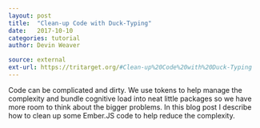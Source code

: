 ```yaml
---
layout: post
title:  "Clean-up Code with Duck-Typing"
date:   2017-10-10
categories: tutorial
author: Devin Weaver

source: external
ext-url: https://tritarget.org/#Clean-up%20Code%20with%20Duck-Typing
---
```


Code can be complicated and dirty. We use tokens to help manage the complexity and bundle cognitive load into neat little packages so we have more room to think about the bigger problems. In this blog post I describe how to clean up some Ember.JS code to help reduce the complexity.
